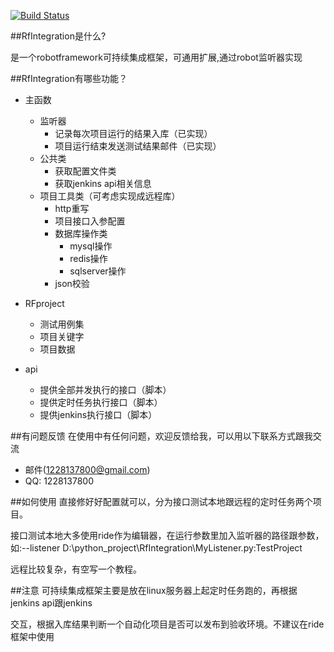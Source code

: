 [![Build Status](https://travis-ci.org/firefoxwang/RfIntegration.svg?branch=master)](https://travis-ci.org/firefoxwang/RfIntegration)

##RfIntegration是什么?

是一个robotframework可持续集成框架，可通用扩展,通过robot监听器实现

##RfIntegration有哪些功能？

* 主函数
    * 监听器
        * 记录每次项目运行的结果入库（已实现）
        * 项目运行结束发送测试结果邮件（已实现）
    * 公共类
       * 获取配置文件类
       * 获取jenkins api相关信息
    * 项目工具类（可考虑实现成远程库）
        * http重写
        * 项目接口入参配置
        * 数据库操作类
            * mysql操作
            * redis操作
            * sqlserver操作
        * json校验
* RFproject
	* 测试用例集
	* 项目关键字
	* 项目数据

* api
	* 提供全部并发执行的接口（脚本）
	* 提供定时任务执行接口（脚本）
	* 提供jenkins执行接口（脚本）

##有问题反馈
在使用中有任何问题，欢迎反馈给我，可以用以下联系方式跟我交流

* 邮件(1228137800@gmail.com)
* QQ: 1228137800


##如何使用
直接修好好配置就可以，分为接口测试本地跟远程的定时任务两个项目。

接口测试本地大多使用ride作为编辑器，在运行参数里加入监听器的路径跟参数，如:--listener D:\python_project\RfIntegration\MyListener.py:TestProject

远程比较复杂，有空写一个教程。

##注意
可持续集成框架主要是放在linux服务器上起定时任务跑的，再根据jenkins api跟jenkins

交互，根据入库结果判断一个自动化项目是否可以发布到验收环境。不建议在ride框架中使用

